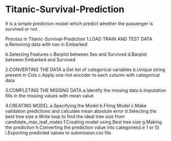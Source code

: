 # Titanic-Survival-Prediction
It is a simple prediction model which predict whether the passenger is survived or not.


Process in Titanic-Survival-Prediction
1.LOAD TRAIN AND TEST DATA
 a.Removing data with nan in Embarked
 
 b.Selecting Features
 c.Barplot between Sex and Survived
 d.Barplot between Embarked and Survived

2.CONVERTING THE DATA
  a.Get list of categorical variables
  b.Unique string present in Cols
  c.Apply one-hot encoder to each column with categorical data

3.COMPLETING THE MISSING DATA
  a.Identify the missing data
  b.Imputation fills in the missing values with mean value

4.CREATING MODEL
  a.Specifying the Model
  b.Fiting Model
  c.Make validation predictions and calculate mean absolute error
  d.Selecting the best tree size
  e.Write loop to find the ideal tree size from candidate_max_leaf_nodes
  f.Creating model using Best tree size
  g.Making the prediction
  h.Converting the prediction value into categories(i.e 1 or 0)
  i.Exporting predicted values to submission.csv file


